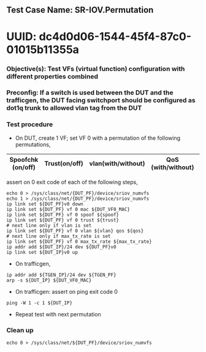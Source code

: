 
## Test Case Name: SR-IOV.Permutation
# UUID: dc4d0d06-1544-45f4-87c0-01015b11355a

### Objective(s): Test VFs (virtual function) configuration with different properties combined

### Preconfig:  If a switch is used between the DUT and the trafficgen, the DUT facing switchport should be configured as dot1q trunk to allowed vlan tag from the DUT

### Test procedure

* On DUT, create 1 VF; set VF 0 with a permutation of the following permutations,

| Spoofchk (on/off) | Trust(on/off) | vlan(with/without) | QoS (with/without) | max_tx_rate (with/without) |
| --- | --- | --- | --- | --- |

assert on 0 exit code of each of the following steps,
```
echo 0 > /sys/class/net/{DUT_PF}/device/sriov_numvfs
echo 1 > /sys/class/net/{DUT_PF}/device/sriov_numvfs
ip link set ${DUT_PF}v0 down
ip link set ${DUT_PF} vf 0 mac ${DUT_VF0_MAC}
ip link set ${DUT_PF} vf 0 spoof ${spoof}
ip link set ${DUT_PF} vf 0 trust ${trust}
# next line only if vlan is set
ip link set ${DUT_PF} vf 0 vlan ${vlan} qos ${qos}
# next line only if max_tx_rate is set
ip link set ${DUT_PF} vf 0 max_tx_rate ${max_tx_rate}
ip addr add ${DUT_IP}/24 dev ${DUT_PF}v0
ip link set ${DUT_IP}v0 up
```

* On trafficgen,
```
ip addr add ${TGEN_IP}/24 dev ${TGEN_PF}
arp -s ${DUT_IP} ${DUT_VF0_MAC}
```

* On trafficgen: assert on ping exit code 0
```
ping -W 1 -c 1 ${DUT_IP}
```

* Repeat test with next permutation

### Clean up
```
echo 0 > /sys/class/net/${DUT_PF}/device/sriov_numvfs
```
